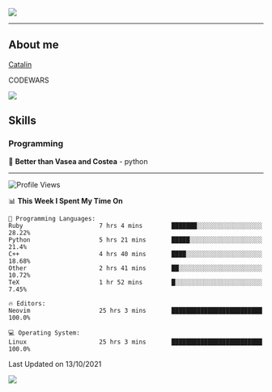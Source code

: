 ![](https://github.com/Catalinhimself/Catalinhimself/blob/main/Sakura_Nene_CPP.jpg)

---

## About me
[Catalin](https://t.me/catalinhimself) 

CODEWARS

![](https://www.codewars.com/users/Catalinhimself/badges/micro) 

## Skills
### Programming
🥇 **Better than Vasea and Costea** - python

-----
<!--START_SECTION:waka-->
![Profile Views](http://img.shields.io/badge/Profile%20Views-3-blue)

📊 **This Week I Spent My Time On** 

```text
💬 Programming Languages: 
Ruby                     7 hrs 4 mins        ███████░░░░░░░░░░░░░░░░░░   28.22% 
Python                   5 hrs 21 mins       █████░░░░░░░░░░░░░░░░░░░░   21.4% 
C++                      4 hrs 40 mins       ████░░░░░░░░░░░░░░░░░░░░░   18.68% 
Other                    2 hrs 41 mins       ██░░░░░░░░░░░░░░░░░░░░░░░   10.72% 
TeX                      1 hr 52 mins        █░░░░░░░░░░░░░░░░░░░░░░░░   7.45%

🔥 Editors: 
Neovim                   25 hrs 3 mins       █████████████████████████   100.0%

💻 Operating System: 
Linux                    25 hrs 3 mins       █████████████████████████   100.0%

```


 Last Updated on 13/10/2021
<!--END_SECTION:waka-->

![](https://github-readme-stats.vercel.app/api/wakatime?username=catalinhimself&theme=calm&layout=compact)

  


